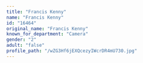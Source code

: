 ```yaml
---
title: "Francis Kenny"
name: "Francis Kenny"
id: "16464"
original_name: "Francis Kenny"
known_for_department: "Camera"
gender: "2"
adult: "false"
profile_path: "/wZG3Hf6jEXQcezyIWcrDR4mU730.jpg"
---
```

